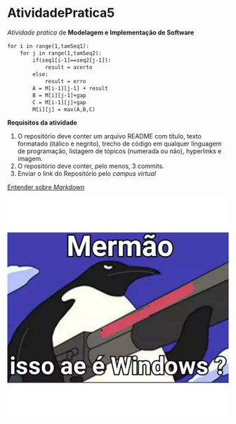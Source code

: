 # AtividadePratica5
*Atividade pratica* de **Modelagem e Implementação de Software**

```
for i in range(1,tamSeq1):
    for j in range(1,tamSeq2):
        if(seq1[i-1]==seq2[j-1]):
            result = acerto
        else:
            result = erro
        A = M[i-1][j-1] + result
        B = M[i][j-1]+gap
        C = M[i-1][j]+gap 
        M[i][j] = max(A,B,C)
```

**Requisitos da atividade**
1.  O repositório deve conter um arquivo README com título, texto formatado (itálico e negrito), trecho de código em qualquer linguagem de programação, listagem de tópicos (numerada ou não),  hyperlinks e imagem.
2.  O repositório deve conter, pelo menos, 3 commits.
3.  Enviar o link do Repositório pelo *campus virtual*

[Entender sobre *Markdown*](https://guides.github.com/features/mastering-markdown/)

![Use linux](https://github.com/RenatoPereira2600/AtividadePratica5/blob/main/6b05859c-6659-4ac2-8a59-9fd5a107d8f8.jpg)
